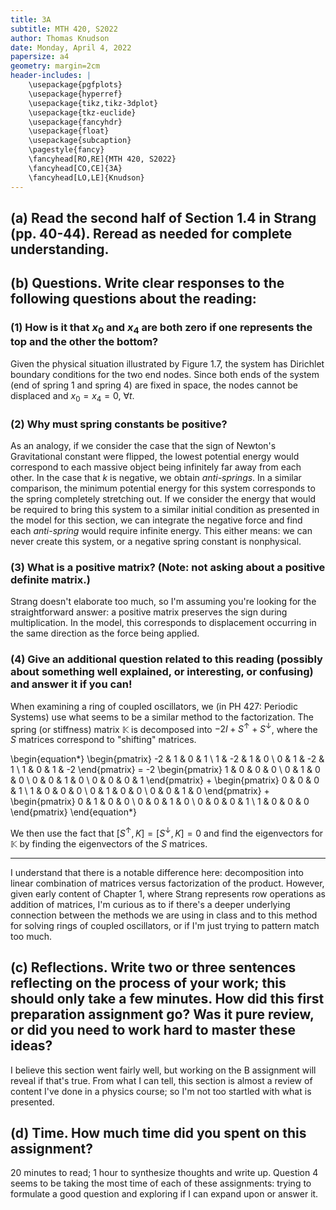 ```yaml
---
title: 3A
subtitle: MTH 420, S2022
author: Thomas Knudson
date: Monday, April 4, 2022
papersize: a4
geometry: margin=2cm
header-includes: |
    \usepackage{pgfplots}
    \usepackage{hyperref}
    \usepackage{tikz,tikz-3dplot} 
    \usepackage{tkz-euclide}
    \usepackage{fancyhdr}
    \usepackage{float}
    \usepackage{subcaption}
    \pagestyle{fancy}
    \fancyhead[RO,RE]{MTH 420, S2022}
    \fancyhead[CO,CE]{3A}
    \fancyhead[LO,LE]{Knudson}
---
```


## (a) Read the second half of Section 1.4 in Strang (pp. 40-44). Reread as needed for complete understanding.

## (b) Questions. Write clear responses to the following questions about the reading:

### (1) How is it that $x_0$ and $x_4$ are both zero if one represents the top and the other the bottom?

Given the physical situation illustrated by Figure 1.7, the system has Dirichlet boundary conditions for the two end nodes. Since both ends of the system (end of spring 1 and spring 4) are fixed in space, the nodes cannot be displaced and $x_0 = x_4 = 0$, $\forall t$.

### (2) Why must spring constants be positive?

As an analogy, if we consider the case that the sign of Newton's Gravitational constant were flipped, the lowest potential energy would correspond to each massive object being infinitely far away from each other. In the case that $k$ is negative, we obtain *anti-springs*. In a similar comparison, the minimum potential energy for this system corresponds to the spring completely stretching out. If we consider the energy that would be required to bring this system to a similar initial condition as presented in the model for this section, we can integrate the negative force and find each *anti-spring* would require infinite energy. This either means: we can never create this system, or a negative spring constant is nonphysical.

### (3) What is a positive matrix? (Note: not asking about a positive definite matrix.)

Strang doesn't elaborate too much, so I'm assuming you're looking for the straightforward answer: a positive matrix preserves the sign during multiplication. In the model, this corresponds to displacement occurring in the same direction as the force being applied.

### (4) Give an additional question related to this reading (possibly about something well explained, or interesting, or confusing) and answer it if you can!

When examining a ring of coupled oscillators, we (in PH 427: Periodic Systems) use what seems to be a similar method to the factorization. The spring (or stiffness) matrix $\mathbb{K}$ is decomposed into $-2I+S^\uparrow + S^\downarrow$, where the $S$ matrices correspond to "shifting" matrices.

\begin{equation*}
\begin{pmatrix} -2 & 1 & 0 & 1 \\ 1 & -2 & 1 & 0 \\ 0 & 1 & -2 & 1 \\ 1 & 0 & 1 & -2 \end{pmatrix} = -2 \begin{pmatrix} 1 & 0 & 0 & 0 \\ 0 & 1 & 0 & 0 \\ 0 & 0 & 1 & 0 \\ 0 & 0 & 0 & 1 \end{pmatrix} + \begin{pmatrix}  0 & 0 & 0 & 1 \\ 1 & 0 & 0 & 0 \\ 0 & 1 & 0 & 0 \\ 0 & 0 & 1 & 0 \end{pmatrix} + \begin{pmatrix}  0 & 1 & 0 & 0 \\ 0 & 0 & 1 & 0 \\ 0 & 0 & 0 & 1 \\ 1 & 0 & 0 & 0  \end{pmatrix}
\end{equation*}

We then use the fact that $[S^\uparrow, K] = [S^\downarrow, K] = 0$ and find the eigenvectors for $\mathbb{K}$ by finding the eigenvectors of the $S$ matrices.

---

I understand that there is a notable difference here: decomposition into linear combination of matrices versus factorization of the product. However, given early content of Chapter 1, where Strang represents row operations as addition of matrices, I'm curious as to if there's a deeper underlying connection between the methods we are using in class and to this method for solving rings of coupled oscillators, or if I'm just trying to pattern match too much.

## (c) Reflections. Write two or three sentences reflecting on the process of your work; this should only take a few minutes.  How did this first preparation assignment go? Was it pure review, or did you need to work hard to master these ideas?

I believe this section went fairly well, but working on the B assignment will reveal if that's true. From what I can tell, this section is almost a review of content I've done in a physics course; so I'm not too startled with what is presented.

## (d) Time. How much time did you spent on this assignment?

20 minutes to read; 1 hour to synthesize thoughts and write up. Question 4 seems to be taking the most time of each of these assignments: trying to formulate a good question and exploring if I can expand upon or answer it.
